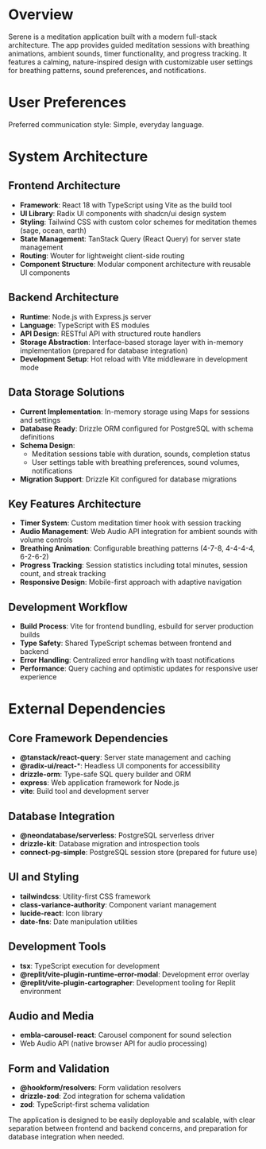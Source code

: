 # Overview

Serene is a meditation application built with a modern full-stack architecture. The app provides guided meditation sessions with breathing animations, ambient sounds, timer functionality, and progress tracking. It features a calming, nature-inspired design with customizable user settings for breathing patterns, sound preferences, and notifications.

# User Preferences

Preferred communication style: Simple, everyday language.

# System Architecture

## Frontend Architecture
- **Framework**: React 18 with TypeScript using Vite as the build tool
- **UI Library**: Radix UI components with shadcn/ui design system
- **Styling**: Tailwind CSS with custom color schemes for meditation themes (sage, ocean, earth)
- **State Management**: TanStack Query (React Query) for server state management
- **Routing**: Wouter for lightweight client-side routing
- **Component Structure**: Modular component architecture with reusable UI components

## Backend Architecture
- **Runtime**: Node.js with Express.js server
- **Language**: TypeScript with ES modules
- **API Design**: RESTful API with structured route handlers
- **Storage Abstraction**: Interface-based storage layer with in-memory implementation (prepared for database integration)
- **Development Setup**: Hot reload with Vite middleware in development mode

## Data Storage Solutions
- **Current Implementation**: In-memory storage using Maps for sessions and settings
- **Database Ready**: Drizzle ORM configured for PostgreSQL with schema definitions
- **Schema Design**: 
  - Meditation sessions table with duration, sounds, completion status
  - User settings table with breathing preferences, sound volumes, notifications
- **Migration Support**: Drizzle Kit configured for database migrations

## Key Features Architecture
- **Timer System**: Custom meditation timer hook with session tracking
- **Audio Management**: Web Audio API integration for ambient sounds with volume controls
- **Breathing Animation**: Configurable breathing patterns (4-7-8, 4-4-4-4, 6-2-6-2)
- **Progress Tracking**: Session statistics including total minutes, session count, and streak tracking
- **Responsive Design**: Mobile-first approach with adaptive navigation

## Development Workflow
- **Build Process**: Vite for frontend bundling, esbuild for server production builds
- **Type Safety**: Shared TypeScript schemas between frontend and backend
- **Error Handling**: Centralized error handling with toast notifications
- **Performance**: Query caching and optimistic updates for responsive user experience

# External Dependencies

## Core Framework Dependencies
- **@tanstack/react-query**: Server state management and caching
- **@radix-ui/react-***: Headless UI components for accessibility
- **drizzle-orm**: Type-safe SQL query builder and ORM
- **express**: Web application framework for Node.js
- **vite**: Build tool and development server

## Database Integration
- **@neondatabase/serverless**: PostgreSQL serverless driver
- **drizzle-kit**: Database migration and introspection tools
- **connect-pg-simple**: PostgreSQL session store (prepared for future use)

## UI and Styling
- **tailwindcss**: Utility-first CSS framework
- **class-variance-authority**: Component variant management
- **lucide-react**: Icon library
- **date-fns**: Date manipulation utilities

## Development Tools
- **tsx**: TypeScript execution for development
- **@replit/vite-plugin-runtime-error-modal**: Development error overlay
- **@replit/vite-plugin-cartographer**: Development tooling for Replit environment

## Audio and Media
- **embla-carousel-react**: Carousel component for sound selection
- Web Audio API (native browser API for audio processing)

## Form and Validation
- **@hookform/resolvers**: Form validation resolvers
- **drizzle-zod**: Zod integration for schema validation
- **zod**: TypeScript-first schema validation

The application is designed to be easily deployable and scalable, with clear separation between frontend and backend concerns, and preparation for database integration when needed.